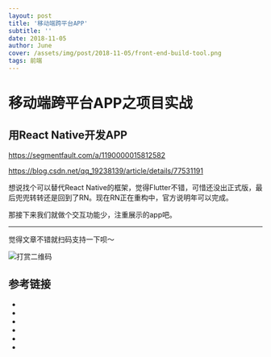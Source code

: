 ```yaml
---
layout: post
title: '移动端跨平台APP'
subtitle: ''
date: 2018-11-05
author: June
cover: /assets/img/post/2018-11-05/front-end-build-tool.png
tags: 前端
---
```


# 移动端跨平台APP之项目实战

## 用React Native开发APP


https://segmentfault.com/a/1190000015812582

https://blog.csdn.net/qq_19238139/article/details/77531191

想说找个可以替代React Native的框架，觉得Flutter不错，可惜还没出正式版，最后兜兜转转还是回到了RN。现在RN正在重构中，官方说明年可以完成。

那接下来我们就做个交互功能少，注重展示的app吧。


---

觉得文章不错就扫码支持一下呗～

![打赏二维码]({{site.baseurl}}/assets/img/post/pay-qr.jpg)

## 参考链接

* []()
* []()
* []()
* []()
* []()
* []()